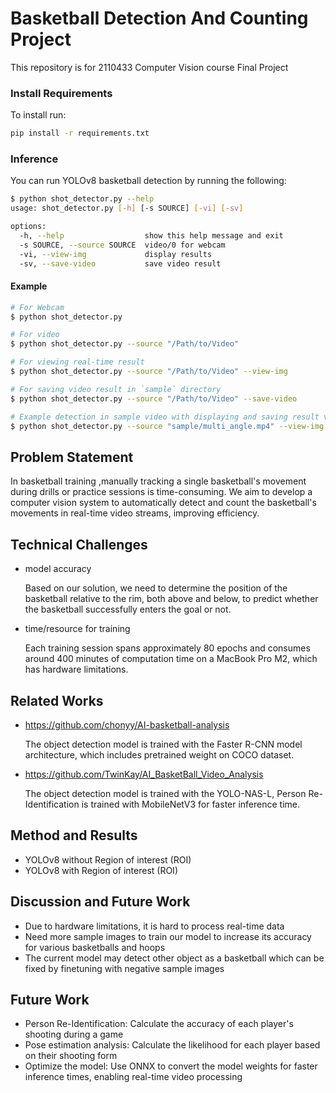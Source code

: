 # Basketball Detection And Counting Project

This repository is for 2110433 Computer Vision course Final Project

### Install Requirements

To install run:

```bash
pip install -r requirements.txt
```

### Inference

You can run YOLOv8 basketball detection by running the following:

```bash
$ python shot_detector.py --help
usage: shot_detector.py [-h] [-s SOURCE] [-vi] [-sv]    

options:
  -h, --help                  show this help message and exit
  -s SOURCE, --source SOURCE  video/0 for webcam
  -vi, --view-img             display results
  -sv, --save-video           save video result
```

#### Example

```bash
# For Webcam
$ python shot_detector.py

# For video
$ python shot_detector.py --source "/Path/to/Video"

# For viewing real-time result
$ python shot_detector.py --source "/Path/to/Video" --view-img

# For saving video result in `sample` directory
$ python shot_detector.py --source "/Path/to/Video" --save-video

# Example detection in sample video with displaying and saving result video
$ python shot_detector.py --source "sample/multi_angle.mp4" --view-img --save-video
```


## Problem Statement

In basketball training ,manually tracking a single basketball's movement during drills or practice sessions is time-consuming. We aim to develop a computer vision system to automatically detect and count the basketball's movements in real-time video streams, improving efficiency.

## Technical Challenges

- model accuracy

  Based on our solution, we need to determine the position of the basketball relative to the rim, both above and below, to predict whether the basketball successfully enters the goal or not.
- time/resource for training

  Each training session spans approximately 80 epochs and consumes around 400 minutes of computation time on a MacBook Pro M2, which has hardware limitations.

## Related Works

- https://github.com/chonyy/AI-basketball-analysis

  The object detection model is trained with the Faster R-CNN model architecture, which includes pretrained weight on COCO dataset.
- https://github.com/TwinKay/AI_BasketBall_Video_Analysis

  The object detection model is trained with the YOLO-NAS-L, Person Re-Identification is trained with  MobileNetV3 for faster inference time.

## Method and Results

- YOLOv8 without Region of interest (ROI)
- YOLOv8 with Region of interest (ROI)

## Discussion and Future Work

- Due to hardware limitations, it is hard to process real-time data
- Need more sample images to train our model to increase its accuracy for various basketballs and hoops
- The current model may detect other object as a basketball which can be fixed by finetuning with negative sample images

## Future Work

- Person Re-Identification: Calculate the accuracy of each player's shooting during a game
- Pose estimation analysis: Calculate the likelihood for each player based on their shooting form
- Optimize the model: Use ONNX to convert the model weights for faster inference times, enabling real-time video processing